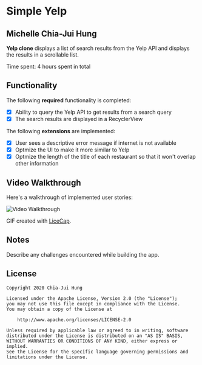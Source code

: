 # Simple Yelp

## Michelle Chia-Jui Hung

**Yelp clone** displays a list of search results from the Yelp API and displays the results in a scrollable list. 

Time spent: 4 hours spent in total

## Functionality 

The following **required** functionality is completed:

* [X] Ability to query the Yelp API to get results from a search query
* [X] The search results are displayed in a RecyclerView

The following **extensions** are implemented:

* [X] User sees a descriptive error message if internet is not available
* [X] Optmize the UI to make it more similar to Yelp
* [X] Optmize the length of the title of each restaurant so that it won't overlap other information

## Video Walkthrough

Here's a walkthrough of implemented user stories:

<img src='https://j.gifs.com/RO9J2w.gif' title='Video Walkthrough' width='' alt='Video Walkthrough' />

GIF created with [LiceCap](http://www.cockos.com/licecap/).

## Notes

Describe any challenges encountered while building the app.

## License

    Copyright 2020 Chia-Jui Hung

    Licensed under the Apache License, Version 2.0 (the "License");
    you may not use this file except in compliance with the License.
    You may obtain a copy of the License at

        http://www.apache.org/licenses/LICENSE-2.0

    Unless required by applicable law or agreed to in writing, software
    distributed under the License is distributed on an "AS IS" BASIS,
    WITHOUT WARRANTIES OR CONDITIONS OF ANY KIND, either express or implied.
    See the License for the specific language governing permissions and
    limitations under the License.
